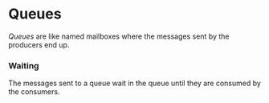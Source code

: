 # Queues

*Queues* are like named mailboxes where the messages sent by the producers end up. 

### Waiting

The messages sent to a queue wait in the queue until they are consumed by the consumers.
